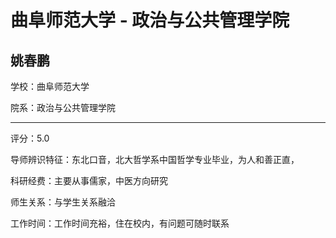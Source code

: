 # 曲阜师范大学 - 政治与公共管理学院

## 姚春鹏

学校：曲阜师范大学

院系：政治与公共管理学院

* * *

评分：5.0

导师辨识特征：东北口音，北大哲学系中国哲学专业毕业，为人和善正直，

科研经费：主要从事儒家，中医方向研究

师生关系：与学生关系融洽

工作时间：工作时间充裕，住在校内，有问题可随时联系